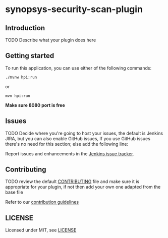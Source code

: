 # synopsys-security-scan-plugin

## Introduction

TODO Describe what your plugin does here

## Getting started

To run this application, you can use either of the following commands:


```
./mvnw hpi:run
```

or

```
mvn hpi:run
```

**Make sure 8080 port is free**

## Issues

TODO Decide where you're going to host your issues, the default is Jenkins JIRA, but you can also enable GitHub issues,
If you use GitHub issues there's no need for this section; else add the following line:

Report issues and enhancements in the [Jenkins issue tracker](https://issues.jenkins.io/).

## Contributing

TODO review the default [CONTRIBUTING](https://github.com/jenkinsci/.github/blob/master/CONTRIBUTING.md) file and make sure it is appropriate for your plugin, if not then add your own one adapted from the base file

Refer to our [contribution guidelines](https://github.com/jenkinsci/.github/blob/master/CONTRIBUTING.md)

## LICENSE

Licensed under MIT, see [LICENSE](LICENSE.md)

